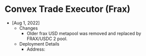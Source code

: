 # Convex Trade Executor (Frax)

- [Aug 1, 2022]
  - Changes
    - Older frax USD metapool was removed and replaced by FRAX/USDC 2 pool.
  - Deployment Details
    - Address:
